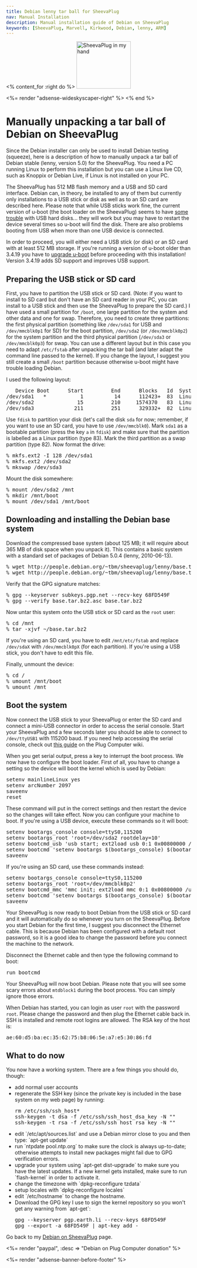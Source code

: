 ```yaml
---
title: Debian lenny tar ball for SheevaPlug
nav: Manual Installation
description: Manual installation guide of Debian on SheevaPlug
keywords: [SheevaPlug, Marvell, Kirkwood, Debian, lenny, ARM]
---
```


<% content_for :right do %>
<img src = "../images/r_sheevaplug_hand.jpg" class="border" alt="SheevaPlug in my hand" width="148" height="129" />

<%= render "adsense-wideskyscaper-right" %>
<% end %>

<h1>Manually unpacking a tar ball of Debian on SheevaPlug</h1>

Since the Debian installer can only be used to install Debian testing
(squeeze), here is a description of how to manually unpack a tar ball of
Debian stable (lenny, version 5.0) for the SheevaPlug.  You need a PC
running Linux to perform this installation but you can use a Linux live CD,
such as Knoppix or Debian Live, if Linux is not installed on your PC.

The SheevaPlug has 512 MB flash memory and a USB and SD card interface.
Debian can, in theory, be installed to any of them but currently only
installations to a USB stick or disk as well as to an SD card are described
here.  Please note that while USB sticks work fine, the current version of
u-boot (the boot loader on the SheevaPlug) seems to have <a href =
"http://openplug.org/plugforum/index.php?topic=131.0">some trouble</a> with
USB hard disks... they will work but you may have to restart the device
several times so u-boot will find the disk.  There are also problems
booting from USB when more than one USB device is connected.

In order to proceed, you will either need a USB stick (or disk) or an SD
card with at least 512 MB storage.  If you're running a version of u-boot
older than 3.4.19 you have to <a href = "../uboot-upgrade/">upgrade
u-boot</a> before proceeding with this installation!  Version 3.4.19 adds
SD support and improves USB support.

<h2>Preparing the USB stick or SD card</h2>

First, you have to partition the USB stick or SD card. (Note: if you want
to install to SD card but don't have an SD card reader in your PC, you can
install to a USB stick and then use the SheevaPlug to prepare the SD card.)
I have used a small partition for `/boot`, one large partition for the
system and other data and one for swap.  Therefore, you need to create
three partitions: the first physical partition (something like `/dev/sda1`
for USB and `/dev/mmcblk0p1` for SD) for the boot partition, `/dev/sda2`
(or `/dev/mmcblk0p2`) for the system partition and the third physical
partition (`/dev/sda3` or `/dev/mmcblk0p3`) for swap.  You can use a
different layout but in this case you need to adapt `/etc/fstab` after
unpacking the tar ball (and later adapt the command line passed to the
kernel).  If you change the layout, I suggest you still create a small
`/boot` partition because otherwise u-boot might have trouble loading
Debian.

I used the following layout:

<div class="code">
<pre>
   Device Boot      Start         End      Blocks   Id  System
/dev/sda1   *           1          14      112423+  83  Linux
/dev/sda2              15         210     1574370   83  Linux
/dev/sda3             211         251      329332+  82  Linux swap
</pre>
</div>

Use `fdisk` to partition your disk (let's call the disk `sda` for now;
remember, if you want to use an SD card, you have to use `/dev/mmcblk0`).
Mark `sda1` as a bootable partition (press the key `a` in `fdisk`) and make
sure that the partition is labelled as a Linux partition (type 83).  Mark
the third partition as a swap partition (type 82).  Now format the drive:

<div class="code">
<pre>
% mkfs.ext2 -I 128 /dev/sda1
% mkfs.ext2 /dev/sda2
% mkswap /dev/sda3
</pre>
</div>

Mount the disk somewhere:

<div class="code">
<pre>
% mount /dev/sda2 /mnt
% mkdir /mnt/boot
% mount /dev/sda1 /mnt/boot
</pre>
</div>

<h2>Downloading and installing the Debian base system</h2>

Download the compressed base system (about 125 MB; it will require about
365 MB of disk space when you unpack it).  This contains a basic system
with a standard set of packages of Debian 5.0.4 (lenny, 2010-06-13).

<div class="code">
<pre>
% wget http://people.debian.org/~tbm/sheevaplug/lenny/base.tar.bz2
% wget http://people.debian.org/~tbm/sheevaplug/lenny/base.tar.bz2.asc
</pre>
</div>

Verify that the GPG signature matches:

<div class="code">
<pre>
% gpg --keyserver subkeys.pgp.net --recv-key 68FD549F
% gpg --verify base.tar.bz2.asc base.tar.bz2
</pre>
</div>

Now untar this system onto the USB stick or SD card as the `root` user:

<div class="code">
<pre>
% cd /mnt
% tar -xjvf ~/base.tar.bz2
</pre>
</div>

If you're using an SD card, you have to edit `/mnt/etc/fstab` and replace
`/dev/sdaX` with `/dev/mmcblk0pX` (for each partition).  If you're using a
USB stick, you don't have to edit this file.

Finally, unmount the device:

<div class="code">
<pre>
% cd /
% umount /mnt/boot
% umount /mnt
</pre>
</div>

<h2>Boot the system</h2>

Now connect the USB stick to your SheevaPlug or enter the SD card and
connect a mini-USB connector in order to access the serial console.  Start
your SheevaPlug and a few seconds later you should be able to connect to
`/dev/ttyUSB1` with 115200 baud.  If you need help accessing the serial
console, check out <a href =
"http://www.plugcomputer.org/Documentation/howtos/serial-terminal/">this
guide</a> on the Plug Computer wiki.

When you get serial output, press a key to interrupt the boot process.  We
now have to configure the boot loader.  First of all, you have to change a
setting so the device will boot the kernel which is used by Debian:

<div class="code">
<pre>
setenv mainlineLinux yes
setenv arcNumber 2097
saveenv
reset
</pre>
</div>

These command will put in the correct settings and then restart the device
so the changes will take effect.  Now you can configure your machine to
boot.  If you're using a USB device, execute these commands so it will
boot:

<div class="code">
<pre>
setenv bootargs_console console=ttyS0,115200
setenv bootargs_root 'root=/dev/sda2 rootdelay=10'
setenv bootcmd_usb 'usb start; ext2load usb 0:1 0x00800000 /uImage; ext2load usb 0:1 0x01100000 /uInitrd'
setenv bootcmd 'setenv bootargs $(bootargs_console) $(bootargs_root); run bootcmd_usb; bootm 0x00800000 0x01100000'
saveenv
</pre>
</div>

If you're using an SD card, use these commands instead:

<div class="code">
<pre>
setenv bootargs_console console=ttyS0,115200
setenv bootargs_root 'root=/dev/mmcblk0p2'
setenv bootcmd_mmc 'mmc init; ext2load mmc 0:1 0x00800000 /uImage; ext2load mmc 0:1 0x01100000 /uInitrd'
setenv bootcmd 'setenv bootargs $(bootargs_console) $(bootargs_root); run bootcmd_mmc; bootm 0x00800000 0x01100000'
saveenv
</pre>
</div>

Your SheevaPlug is now ready to boot Debian from the USB stick or SD card
and it will automatically do so whenever you turn on the SheevaPlug.
Before you start Debian for the first time, I suggest you disconnect the
Ethernet cable.  This is because Debian has been configured with a default
root password, so it is a good idea to change the password before you
connect the machine to the network.

Disconnect the Ethernet cable and then type the following command to boot:

<div class="code">
<pre>
run bootcmd
</pre>
</div>

Your SheevaPlug will now boot Debian.  Please note that you will see some
scary errors about `mtdblock1` during the boot process.  You can simply
ignore those errors.

When Debian has started, you can login as user `root` with the password
`root`.  Please change the password and then plug the Ethernet cable back
in.  SSH is installed and remote root logins are allowed.  The RSA key of
the host is:

<div class="code">
<pre>
ae:60:d5:ba:ec:35:62:75:b8:06:5e:a7:e5:30:86:fd
</pre>
</div>

<h2>What to do now</h2>

You now have a working system.  There are a few things you should do,
though:

<ul>

<li>add normal user accounts</li>

<li>regenerate the SSH key (since the private key is included in the base
system on my web page) by running:

<div class="code">
<pre>
rm /etc/ssh/ssh_host*
ssh-keygen -t dsa -f /etc/ssh/ssh_host_dsa_key -N ""
ssh-keygen -t rsa -f /etc/ssh/ssh_host_rsa_key -N ""
</pre>
</div>

</li>

<li>edit `/etc/apt/sources.list` and use a Debian mirror close to you and
then type: `apt-get update`</li>

<li>run `ntpdate pool.ntp.org` to make sure the clock is always up-to-date;
otherwise attempts to install new packages might fail due to GPG
verification errors.</li>

<li>upgrade your system using `apt-get dist-upgrade` to make sure you have
the latest updates.  If a new kernel gets installed, make sure to run
`flash-kernel` in order to activate it.</li>

<li>change the timezone with `dpkg-reconfigure tzdata`</li>

<li>setup locales with `dpkg-reconfigure locales`</li>

<li>edit `/etc/hostname` to change the hostname.</li>

<li>Download the GPG key I use to sign the kernel repository so you won't
get any warning from `apt-get`:

<div class="code">
<pre>
gpg --keyserver pgp.earth.li --recv-keys 68FD549F
gpg --export -a 68FD549F | apt-key add -
</pre>
</div>

</li>

</ul>

Go back to my <a href = "..">Debian on SheevaPlug</a> page.

<%= render "paypal", :desc => "Debian on Plug Computer donation" %>

<div class="bbf">
<%= render "adsense-banner-before-footer" %>
</div>

